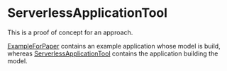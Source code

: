 # ServerlessApplicationTool

This is a proof of concept for an approach.

[ExampleForPaper](ExampleForPaper) contains an example application whose model is build, whereas
[ServerlessApplicationTool](ServerlessApplicationTool]) contains the application building the model.
